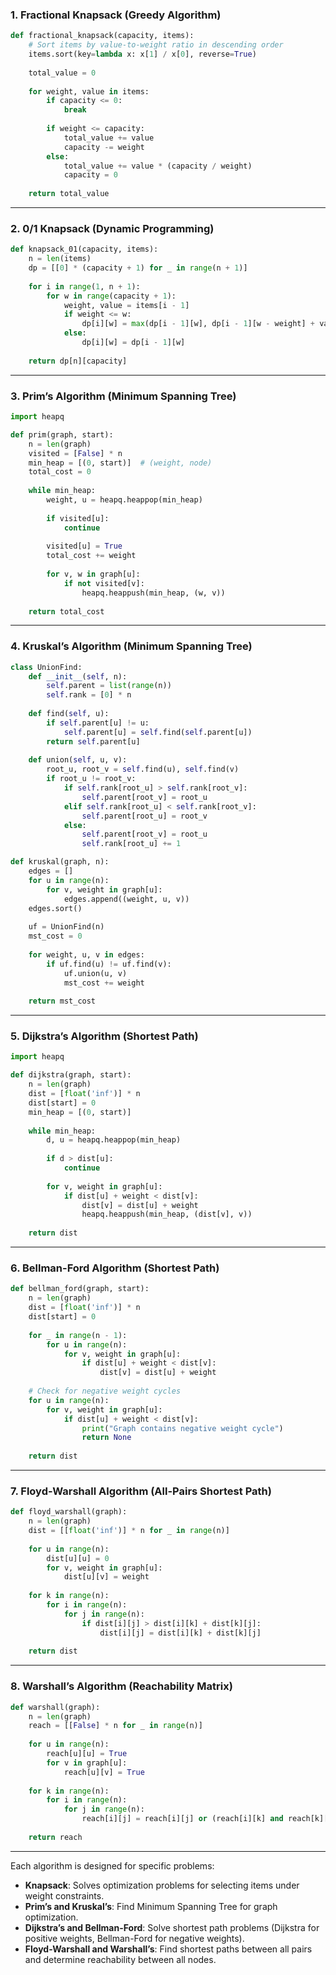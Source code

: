 

### 1. **Fractional Knapsack (Greedy Algorithm)**

```python
def fractional_knapsack(capacity, items):
    # Sort items by value-to-weight ratio in descending order
    items.sort(key=lambda x: x[1] / x[0], reverse=True)
    
    total_value = 0
    
    for weight, value in items:
        if capacity <= 0:
            break
            
        if weight <= capacity:
            total_value += value
            capacity -= weight
        else:
            total_value += value * (capacity / weight)
            capacity = 0
    
    return total_value
```

---

### 2. **0/1 Knapsack (Dynamic Programming)**

```python
def knapsack_01(capacity, items):
    n = len(items)
    dp = [[0] * (capacity + 1) for _ in range(n + 1)]
    
    for i in range(1, n + 1):
        for w in range(capacity + 1):
            weight, value = items[i - 1]
            if weight <= w:
                dp[i][w] = max(dp[i - 1][w], dp[i - 1][w - weight] + value)
            else:
                dp[i][w] = dp[i - 1][w]
    
    return dp[n][capacity]
```

---

### 3. **Prim’s Algorithm (Minimum Spanning Tree)**

```python
import heapq

def prim(graph, start):
    n = len(graph)
    visited = [False] * n
    min_heap = [(0, start)]  # (weight, node)
    total_cost = 0
    
    while min_heap:
        weight, u = heapq.heappop(min_heap)
        
        if visited[u]:
            continue
        
        visited[u] = True
        total_cost += weight
        
        for v, w in graph[u]:
            if not visited[v]:
                heapq.heappush(min_heap, (w, v))
    
    return total_cost
```

---

### 4. **Kruskal’s Algorithm (Minimum Spanning Tree)**

```python
class UnionFind:
    def __init__(self, n):
        self.parent = list(range(n))
        self.rank = [0] * n
    
    def find(self, u):
        if self.parent[u] != u:
            self.parent[u] = self.find(self.parent[u])
        return self.parent[u]
    
    def union(self, u, v):
        root_u, root_v = self.find(u), self.find(v)
        if root_u != root_v:
            if self.rank[root_u] > self.rank[root_v]:
                self.parent[root_v] = root_u
            elif self.rank[root_u] < self.rank[root_v]:
                self.parent[root_u] = root_v
            else:
                self.parent[root_v] = root_u
                self.rank[root_u] += 1

def kruskal(graph, n):
    edges = []
    for u in range(n):
        for v, weight in graph[u]:
            edges.append((weight, u, v))
    edges.sort()
    
    uf = UnionFind(n)
    mst_cost = 0
    
    for weight, u, v in edges:
        if uf.find(u) != uf.find(v):
            uf.union(u, v)
            mst_cost += weight
    
    return mst_cost
```

---

### 5. **Dijkstra’s Algorithm (Shortest Path)**

```python
import heapq

def dijkstra(graph, start):
    n = len(graph)
    dist = [float('inf')] * n
    dist[start] = 0
    min_heap = [(0, start)]
    
    while min_heap:
        d, u = heapq.heappop(min_heap)
        
        if d > dist[u]:
            continue
        
        for v, weight in graph[u]:
            if dist[u] + weight < dist[v]:
                dist[v] = dist[u] + weight
                heapq.heappush(min_heap, (dist[v], v))
    
    return dist
```

---

### 6. **Bellman-Ford Algorithm (Shortest Path)**

```python
def bellman_ford(graph, start):
    n = len(graph)
    dist = [float('inf')] * n
    dist[start] = 0
    
    for _ in range(n - 1):
        for u in range(n):
            for v, weight in graph[u]:
                if dist[u] + weight < dist[v]:
                    dist[v] = dist[u] + weight
    
    # Check for negative weight cycles
    for u in range(n):
        for v, weight in graph[u]:
            if dist[u] + weight < dist[v]:
                print("Graph contains negative weight cycle")
                return None
    
    return dist
```

---

### 7. **Floyd-Warshall Algorithm (All-Pairs Shortest Path)**

```python
def floyd_warshall(graph):
    n = len(graph)
    dist = [[float('inf')] * n for _ in range(n)]
    
    for u in range(n):
        dist[u][u] = 0
        for v, weight in graph[u]:
            dist[u][v] = weight
    
    for k in range(n):
        for i in range(n):
            for j in range(n):
                if dist[i][j] > dist[i][k] + dist[k][j]:
                    dist[i][j] = dist[i][k] + dist[k][j]
    
    return dist
```

---

### 8. **Warshall’s Algorithm (Reachability Matrix)**

```python
def warshall(graph):
    n = len(graph)
    reach = [[False] * n for _ in range(n)]
    
    for u in range(n):
        reach[u][u] = True
        for v in graph[u]:
            reach[u][v] = True
    
    for k in range(n):
        for i in range(n):
            for j in range(n):
                reach[i][j] = reach[i][j] or (reach[i][k] and reach[k][j])
    
    return reach
```

---

Each algorithm is designed for specific problems:
- **Knapsack**: Solves optimization problems for selecting items under weight constraints.
- **Prim’s and Kruskal’s**: Find Minimum Spanning Tree for graph optimization.
- **Dijkstra’s and Bellman-Ford**: Solve shortest path problems (Dijkstra for positive weights, Bellman-Ford for negative weights).
- **Floyd-Warshall and Warshall’s**: Find shortest paths between all pairs and determine reachability between all nodes.

